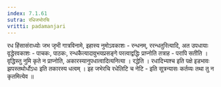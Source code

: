 ```yaml
---
index: 7.1.61
sutra: रधिजभोरचि
vritti: padamanjari
---
```


  रध हिंसासंराध्योः जभ जृभी गात्रविनामे, इहास्य नुमोऽवकाशः - रन्धनम्, ररन्धतुरित्यादि, अत उपधायाः वृद्धेरवकाशः - पाचकः, पाठकः, रन्धकैत्यादावुभयप्रसङ्गे परत्वाद्वद्धिः प्राप्नोति तत्राह - परापि सतीति । वृद्धिस्तु नुमि कृते न प्राप्नोति, अकारस्यानुपधात्वादित्यनित्या । रद्धेति । रधादिभ्यश्च इति पक्षे इडभावः झपस्तथोर्धोऽधः इति तकारस्य धत्वम् ।  इह जभेरचि रधेलिटि च नेटि - इति सूत्रन्यासः कर्तव्यः तथा तु न कृतमित्येव ॥